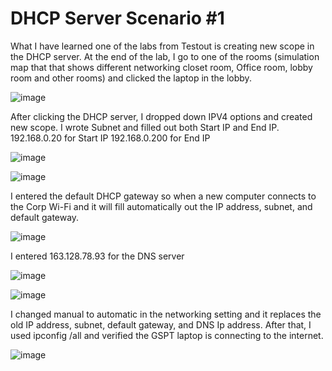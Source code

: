 <h1>DHCP Server Scenario #1</h1>

<p>

What I have learned one of the labs from Testout is creating new scope in the DHCP server.
At the end of the lab, I go to one of the rooms (simulation map that that shows different networking closet room, Office room, lobby room and other rooms)
and clicked the laptop in the lobby.  
  

  
</p>

![image](https://github.com/user-attachments/assets/6d2cd180-82b5-4f90-bdf1-1ee54eb0d98e)


<P>  
  After clicking the DHCP server, I dropped down IPV4 options and created new scope. 
  I wrote Subnet and filled out both Start IP and End IP.
  192.168.0.20 for Start IP
  192.168.0.200 for End IP
</P>

![image](https://github.com/user-attachments/assets/d05082e2-8f1a-446d-9f84-3507d672170e)


![image](https://github.com/user-attachments/assets/6986d9f2-375b-434b-9534-fefb303f0061)

<p>
  I entered the default DHCP gateway so when a new computer connects to the Corp Wi-Fi and it will fill automatically out the IP address, subnet, and default gateway.

</p>


![image](https://github.com/user-attachments/assets/54687130-49f2-4852-a949-4f56000a3f72)


<p>

  I entered 163.128.78.93 for the DNS server
</p>


![image](https://github.com/user-attachments/assets/2dfeda7f-9859-491f-b4ce-c1008b1822b4)



![image](https://github.com/user-attachments/assets/d101f13e-57ab-4701-8fde-ab1d8ad993a1)


<p>

I changed manual to automatic in the networking setting and it replaces the old IP address, subnet, default gateway, and DNS Ip address.
After that, I used ipconfig /all and verified the GSPT laptop is connecting to the internet. 
  
</p>


![image](https://github.com/user-attachments/assets/616286b6-49bb-48ba-b555-1735a31ddf82)


  

